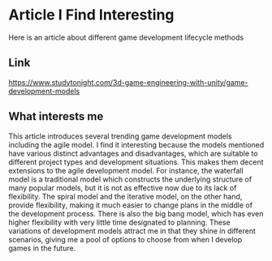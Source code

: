 # Article I Find Interesting
Here is an article about different game development lifecycle methods

## Link
https://www.studytonight.com/3d-game-engineering-with-unity/game-development-models

## What interests me
This article introduces several trending game development models including the agile model. I find it interesting because the models mentioned have various distinct advantages and disadvantages, which are suitable to different project types and development situations. This makes them decent extensions to the agile development model. For instance, the waterfall model is a traditional model which constructs the underlying structure of many popular models, but it is not as effective now due to its lack of flexibility. The spiral model and the iterative model, on the other hand, provide flexibility, making it much easier to change plans in the middle of the development process. There is also the big bang model, which has even higher flexibility with very little time designated to planning. These variations of development models attract me in that they shine in different scenarios, giving me a pool of options to choose from when I develop games in the future.
